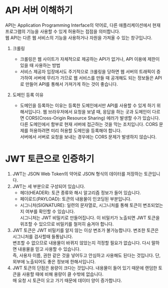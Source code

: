 # API 서버 이해하기

API는 Application Programming Interface의 약어로, 다른 애플리케이션에서 현재 프로그램의 기능을 사용할 수 있게 허용하는 접점을 의미합니다.  
웹 API는 다른 웹 서비스의 기능을 사용하거나 자원을 가져올 수 있는 창구입니다.

1. 크롤링

   - 크롤링은 웹 사이트가 자체적으로 제공하는 API가 없거나, API 이용에 제한이 있을 때 사용하는 방법
   - 서비스 제공자 입장에서도 주기적으로 크롤링을 당하면 웹 서버의 트래픽이 증가하여 서버에 무리가 가므로 웹 서비스를 만들 때 공개해도 되는 정보들은 API로 만들어 API를 통해서 가져가게 하는 것이 좋습니다.

2. 도메인 등록 이유
   - 도메인을 등록하는 이유는 등록한 도메인에서만 API를 사용할 수 있게 하기 위해서입니다. 웹 브라우저에서 요청을 보낼 때, 응답을 하는 곳과 도메인이 다르면 CORS(Cross-Origin Resource Sharing) 에러가 발생할 수가 있습니다.  
     다른 도메인에서 함부로 현재 서버에 접근하는 것을 막는 조치입니다. CORS 문제를 허용하려면 미리 허용할 도메인을 등록해야 합니다.  
     서버에서 서버로 요청을 보내는 경우에는 CORS 문제가 발생하지 않습니다.

# JWT 토큰으로 인증하기

1. JWT는 JSON Web Token의 약어로 JSON 형식의 데이터를 저장하는 토큰입니다.
2. JWT는 세 부분으로 구성되어 있습니다.
   - 헤더(HEADER): 토큰 종류와 해시 알고리즘 정보가 들어 있습니다.
   - 페이로드(PAYLOAD): 토큰의 내용물이 인코딩된 부분입니다.
   - 시그니처(SIGNATURE): 일련의 문자열로, 시그니처를 통해 토큰이 변조되었는지 여부를 확인할 수 있습니다.  
     시그니처는 JWT 비밀키로 만들어집니다. 이 비밀키가 노출되면 JWT 토큰을 위조할 수 있으므로 비밀키를 철저히 숨겨야 합니다.
3. JWT 토큰은 JWT 비밀키를 알지 않는 이상 변조가 불가능합니다. 변조한 토큰은 시그니처를 검사할때 들통납니다.  
   변조할 수 없으므로 내용물이 바뀌지 않았는지 걱정할 필요가 없습니다. 다시 말하면 내용물을 믿고 사용할 수 있습니다.  
   즉, 사용자 이름, 권한 같은 것을 넣어두고 안심하고 사용해도 된다는 것입니다. 단, 외부에 노출되어도 좋은 정보에 한해서입니다.
4. JWT 토큰의 단점은 용량이 크다는 것입니다. 내용물이 들어 있기 때문에 랜덤한 토큰을 사용할 때에 비해 용량이 클 수밖에 없습니다.  
   매 요청 시 토큰이 오고 가기 때문에 데이터 양이 증가합니다.
